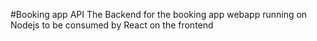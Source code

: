 #Booking app API
The Backend for the booking app webapp running on Nodejs to be consumed by React on the frontend